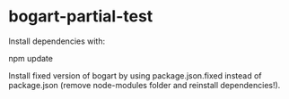 bogart-partial-test
===================

Install dependencies with:

npm update

Install fixed version of bogart by using package.json.fixed instead of package.json (remove node-modules folder and reinstall dependencies!).

